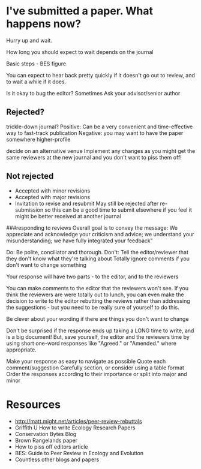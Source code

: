 <!-- SFU_publishing_workshop_after_submission.markdown 
    hints for what to do after submission - responding to reviewers etc
-->

# I've submitted a paper. What happens now?
Hurry up and wait. 

How long you should expect to wait depends on the journal

Basic steps - BES figure 

You can expect to hear back pretty quickly if it doesn't go out to review, and to wait a while if it does.

Is it okay to bug the editor?
    Sometimes
    Ask your advisor/senior author

## Rejected?
trickle-down journal?
    Positive: Can be a very convenient and time-effective way to fast-track publication
    Negative: you may want to have the paper somewhere higher-profile

decide on an alternative venue
    Implement any changes as you might get the same reviewers at the new journal and you don't want to piss them off!


## Not rejected
- Accepted with minor revisions
- Accepted with major revisions
- Invitation to revise and resubmit
May still be rejected after re-submission so this can be a good time to submit elsewhere if you feel it might be better received at another journal

###responding to reviews
Overall goal is to convey the message: We appreciate and acknowledge your criticism and advice; we understand your misunderstanding; we have fully integrated your feedback"

Do: Be polite, conciliator and thorough.
Don't: 
    Tell the editor/reviewer that they don't know what they're talking about
    Totally ignore comments if you don't want to change something


Your response will have two parts - to the editor, and to the reviewers

You can make comments to the editor that the reviewers won't see.
If you think the reviewers are were totally out to lunch, you can even make the decision to write to the editor rebutting the reviews rather than addressing the suggestions - but you need to be really sure of yourself to do this.

Be clever about your wording if there are things you don't want to change


Don't be surprised if the response ends up taking a LONG time to write, and is a big document! But, save yourself, the editor and the reviewers time by using short one-word responses like "Agreed." or "Amended." where appropriate.

Make your response as easy to navigate as possible
    Quote each comment/suggestion
    Carefully section, or consider using a table format
    Order the responses according to their importance or split into major and minor

# Resources
- http://matt.might.net/articles/peer-review-rebuttals
- Griffith U How to write Ecology Research Papers
- Conservation Bytes Blog
- Brown Rangelands paper
- How to piss off editors article
- BES: Guide to Peer Review in Ecology and Evolution
- Countless other blogs and papers


